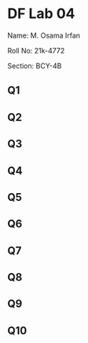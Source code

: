 # DF Lab 04
Name: M. Osama Irfan

Roll No: 21k-4772

Section: BCY-4B
## Q1


## Q2


## Q3


## Q4


## Q5


## Q6


## Q7


## Q8


## Q9


## Q10
